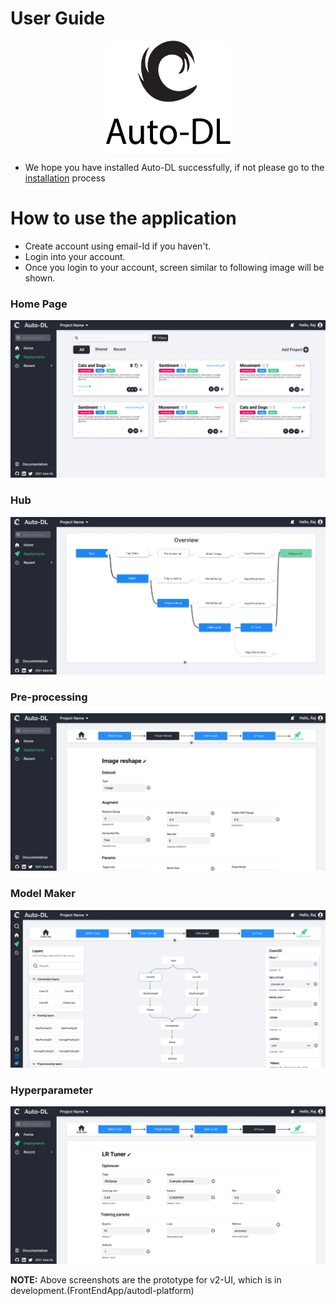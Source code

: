 # User Guide

<p align=center>
  <img src="_static/Logo.png" width=40% align=center>
</p>

- We hope you have installed Auto-DL successfully, if not please go to the [installation](https://auto-dl.readthedocs.io/en/latest/installing.html) process 


# How to use the application
- Create account using email-Id if you haven't.
- Login into your account.
- Once you login to your account, screen similar to following image will be shown.

### Home Page
!["alt"](./_static/1.png)

### Hub
!["alt"](./_static/2.png)

### Pre-processing 
!["alt"](./_static/3.png)

### Model Maker
!["alt"](./_static/4.png)

### Hyperparameter
!["alt"](./_static/5.png)

**NOTE:** Above screenshots are the prototype for v2-UI, which is in development.(FrontEndApp/autodl-platform)
